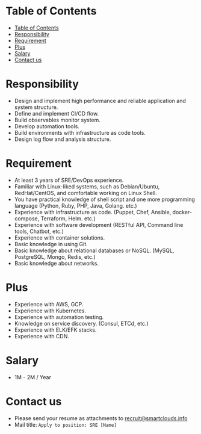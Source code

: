 # Table of Contents
- [Table of Contents](#table-of-contents)
- [Responsibility](#responsibility)
- [Requirement](#requirement)
- [Plus](#plus)
- [Salary](#salary)
- [Contact us](#contact-us)

# Responsibility
- Design and implement high performance and reliable application and system structure.
- Define and implement CI/CD flow.
- Build observables monitor system.
- Develop automation tools.
- Build environments with infrastructure as code tools.
- Design log flow and analysis structure.

# Requirement
- At least 3 years of SRE/DevOps experience.
- Familiar with Linux-liked systems, such as Debian/Ubuntu, RedHat/CentOS, and comfortable working on Linux Shell.
- You have practical knowledge of shell script and one more programming language (Python, Ruby, PHP, Java, Golang. etc.)
- Experience with infrastructure as code. (Puppet, Chef, Ansible, docker-compose, Terraform, Helm. etc.)
- Experience with software development (RESTful API, Command line tools, Chatbot, etc.)
- Experience with container solutions.
- Basic knowledge in using Git.
- Basic knowledge about relational databases or NoSQL. (MySQL, PostgreSQL, Mongo, Redis, etc.)
- Basic knowledge about networks.

# Plus
- Experience with AWS, GCP.
- Experience with Kubernetes.
- Experience with automation testing.
- Knowledge on service discovery. (Consul, ETCd, etc.)
- Experience with ELK/EFK stacks.
- Experience with CDN.

# Salary
- 1M - 2M / Year

# Contact us
- Please send your resume as attachments to <recruit@smartclouds.info>
- Mail title: `Apply to position: SRE [Name]`
